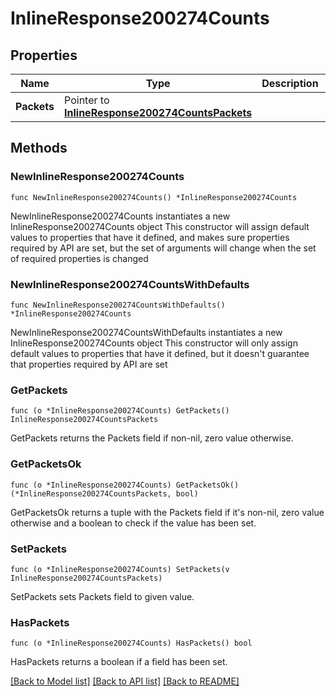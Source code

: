 # InlineResponse200274Counts

## Properties

Name | Type | Description | Notes
------------ | ------------- | ------------- | -------------
**Packets** | Pointer to [**InlineResponse200274CountsPackets**](InlineResponse200274CountsPackets.md) |  | [optional] 

## Methods

### NewInlineResponse200274Counts

`func NewInlineResponse200274Counts() *InlineResponse200274Counts`

NewInlineResponse200274Counts instantiates a new InlineResponse200274Counts object
This constructor will assign default values to properties that have it defined,
and makes sure properties required by API are set, but the set of arguments
will change when the set of required properties is changed

### NewInlineResponse200274CountsWithDefaults

`func NewInlineResponse200274CountsWithDefaults() *InlineResponse200274Counts`

NewInlineResponse200274CountsWithDefaults instantiates a new InlineResponse200274Counts object
This constructor will only assign default values to properties that have it defined,
but it doesn't guarantee that properties required by API are set

### GetPackets

`func (o *InlineResponse200274Counts) GetPackets() InlineResponse200274CountsPackets`

GetPackets returns the Packets field if non-nil, zero value otherwise.

### GetPacketsOk

`func (o *InlineResponse200274Counts) GetPacketsOk() (*InlineResponse200274CountsPackets, bool)`

GetPacketsOk returns a tuple with the Packets field if it's non-nil, zero value otherwise
and a boolean to check if the value has been set.

### SetPackets

`func (o *InlineResponse200274Counts) SetPackets(v InlineResponse200274CountsPackets)`

SetPackets sets Packets field to given value.

### HasPackets

`func (o *InlineResponse200274Counts) HasPackets() bool`

HasPackets returns a boolean if a field has been set.


[[Back to Model list]](../README.md#documentation-for-models) [[Back to API list]](../README.md#documentation-for-api-endpoints) [[Back to README]](../README.md)


